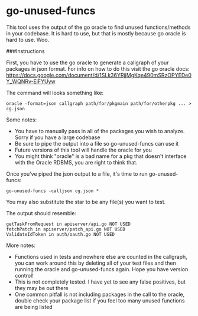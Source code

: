 go-unused-funcs
===============

This tool uses the output of the go oracle to find unused
functions/methods in your codebase. It is hard to use,
but that is mostly because go oracle is hard to use. Woo.

###Instructions

First, you have to use the go oracle to generate a callgraph of
your packages in json format. For info on how to do this visit
the go oracle docs: https://docs.google.com/document/d/1SLk36YRjjMgKqe490mSRzOPYEDe0Y_WQNRv-EiFYUyw

The command will looks something like:
```
oracle -format=json callgraph path/for/pkgmain path/for/otherpkg ... > cg.json
```

Some notes:
  * You have to manually pass in all of the packages you wish to analyze. Sorry if you have a large codebase
  * Be sure to pipe the output into a file so go-unused-funcs can use it
  * Future versions of this tool will handle the oracle for you
  * You might think "oracle" is a bad name for a pkg that doesn't interface with the Oracle RDBMS, you are right to think that.

Once you've piped the json output to a file, it's time to run go-unused-funcs:
```
go-unused-funcs -calljson cg.json *
```

You may also substitute the star to be any file(s) you want to test.

The output should resemble:
```
getTaskFromRequest in apiserver/api.go NOT USED
fetchPatch in apiserver/patch_api.go NOT USED
ValidateIdToken in auth/oauth.go NOT USED
```

More notes:
  * Functions used in tests and nowhere else are counted in the callgraph, you can work around this by deleting all of your test files and then running the oracle and go-unused-funcs again. Hope you have version control!
  * This is not completely tested. I have yet to see any false positives, but they may be out there
  * One common pitfall is not including packages in the call to the oracle, double check your package list if you feel too many unused functions are being listed
